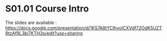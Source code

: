 # S01.01 Course Intro

The slides are available : <https://docs.google.com/presentation/d/1KS7A8tYCIhyoICXVdf72OdK5UZT8tzAf9L3bi7KTH3s/edit?usp=sharing>



